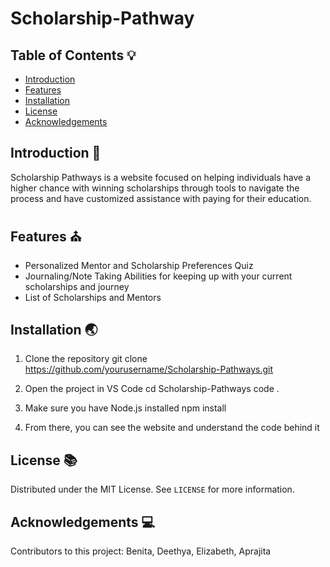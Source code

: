 # Scholarship-Pathway

## Table of Contents 💡
- [Introduction](#introduction)
- [Features](#features)
- [Installation](#installation)
- [License](#license)
- [Acknowledgements](#acknowledgements)

## Introduction 🔋
Scholarship Pathways is a website focused on helping individuals have a higher chance with winning scholarships through tools to navigate the process and have customized assistance with paying for their education.

## Features ⛪️
- Personalized Mentor and Scholarship Preferences Quiz
- Journaling/Note Taking Abilities for keeping up with your current scholarships and journey
- List of Scholarships and Mentors

## Installation 🌏
1. Clone the repository
git clone https://github.com/yourusername/Scholarship-Pathways.git

2. Open the project in VS Code
cd Scholarship-Pathways
code .

3. Make sure you have Node.js installed
npm install

4. From there, you can see the website and understand the code behind it

## License 📚
Distributed under the MIT License. See `LICENSE` for more information.

## Acknowledgements 💻
Contributors to this project: Benita, Deethya, Elizabeth, Aprajita
